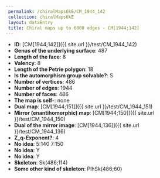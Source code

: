 ```yaml
--- 
 permalink: /chiralMaps6kE/CM_1944_142 
 collection: chiralMaps6kE
 layout: dataEntry
 title: Chiral maps up to 6000 edges - CM[1944;142]
---
```


- **ID**: [CM[1944;142]]({{ site.url }}/test/CM_1944_142)
- **Genus of the underlying surface**: 487
- **Length of the face**: 8
- **Valency**: 8
- **Length of the Petrie polygon**: 18
- **Is the automorphism group solvable?**: S
- **Number of vertices**: 486
- **Number of edges**: 1944
- **Number of faces**: 486
- **The map is self-**: none
- **Dual map**: [CM[1944;151]]({{ site.url }}/test/CM_1944_151)
- **Mirror (enantihomorphic) map**: [CM[1944;150]]({{ site.url }}/test/CM_1944_150)
- **Dual of the mirror image**: [CM[1944;136]]({{ site.url }}/test/CM_1944_136)
- **Z_q-Exponent?**: 4
- **No idea**:  5:140 7:150
- **No idea**: Y
- **No idea**: Y
- **Skeleton**: Sk(486;114)
- **Some other kind of skeleton**: PlhSk(486;60)
